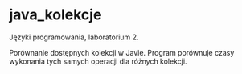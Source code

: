 # java_kolekcje

Języki programowania, laboratorium 2.

Porównanie dostępnych kolekcji w Javie. Program porównuje czasy wykonania tych samych operacji dla różnych kolekcji.
